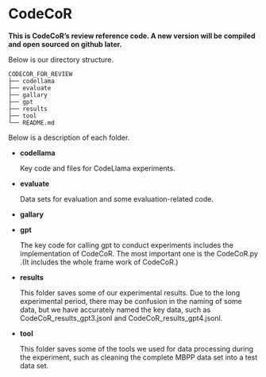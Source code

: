 # CodeCoR

**This is CodeCoR’s review reference code. A new version will be compiled and open sourced on github later.**

Below is our directory structure.

```
CODECOR_FOR_REVIEW
├── codellama
├── evaluate
├── gallary
├── gpt
├── results 
├── tool 
└── README.md
```

Below is a description of each folder.

- **codellama**

  Key code and files for CodeLlama experiments.

- **evaluate**

  Data sets for evaluation and some evaluation-related code.

- **gallary**

  

- **gpt**

  The key code for calling gpt to conduct experiments includes the implementation of CodeCoR.
  The most important one is the CodeCoR.py .(It includes the whole frame work of CodeCoR.)

- **results**

  This folder saves some of our experimental results. Due to the long experimental period, there may be confusion in the naming of some data, but we have accurately named the key data, such as CodeCoR_results_gpt3.jsonl and CodeCoR_results_gpt4.jsonl.

- **tool**

  This folder saves some of the tools we used for data processing during the experiment, such as cleaning the complete MBPP data set into a test data set.


